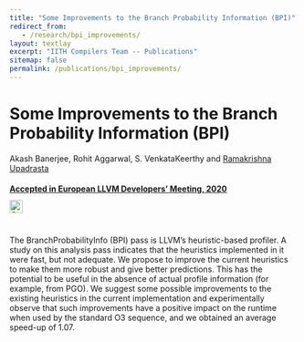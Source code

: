 ```yaml
---
title: "Some Improvements to the Branch Probability Information (BPI)"
redirect_from:
   - /research/bpi_improvements/
layout: textlay
excerpt: "IITH Compilers Team -- Publications"
sitemap: false
permalink: /publications/bpi_improvements/
---
```



<div class="container-fluid" style="height:100%; width:100%"> 
<h1>Some Improvements to the Branch Probability Information (BPI)</h1>
<p>Akash Banerjee, Rohit Aggarwal, S. VenkataKeerthy and  <a href="https://people.iith.ac.in/ramakrishna/" target="_blank">Ramakrishna Upadrasta</p>
<h4> Accepted in European LLVM Developers’ Meeting, 2020 </h4>
<br>
<div style="position:relative; top:-25px;">
 <a href= "https://github.com/TIFitis/BPI--llvm" target="_blank">
 <img class="dp-img" alt="OpenMp_Github" src="https://github.githubassets.com/favicons/favicon.svg" width="23px" height="23px" />
 </a>  
  </div> 
 
<p > The BranchProbabilityInfo (BPI) pass is LLVM’s heuristic-based profiler. A study on this analysis pass indicates that the heuristics implemented in it were fast, but not adequate. We propose to improve the current heuristics to make them more robust and give better predictions. This has the potential to be useful in the absence of actual profile information (for example, from PGO). We suggest some possible improvements to the existing heuristics in the current implementation and experimentally observe that such improvements have a positive impact on the runtime when used by the standard O3 sequence, and we obtained an average speed-up of 1.07.
</p>
<br>
</div>
